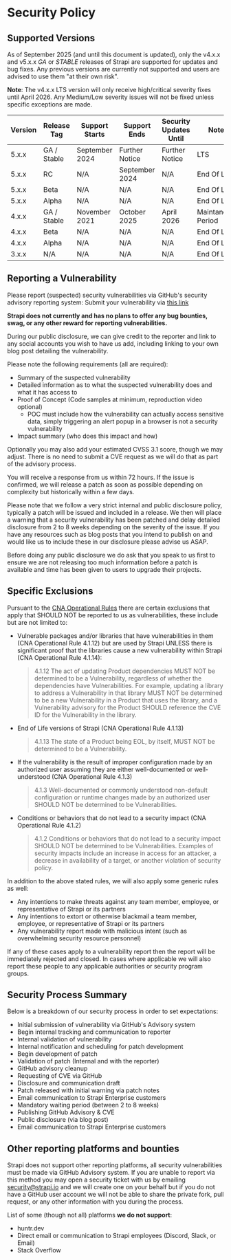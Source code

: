 # Security Policy

## Supported Versions

As of September 2025 (and until this document is updated), only the v4.x.x and v5.x.x _GA_ or _STABLE_ releases of Strapi are supported for updates and bug fixes. Any previous versions are currently not supported and users are advised to use them "at their own risk".

**Note**: The v4.x.x LTS version will only receive high/critical severity fixes until April 2026. Any Medium/Low severity issues will not be fixed unless specific exceptions are made.

| Version | Release Tag | Support Starts | Support Ends   | Security Updates Until | Notes                          |
| ------- | ----------- | -------------- | -------------- | ---------------------- | ------------------------------ |
| 5.x.x   | GA / Stable | September 2024 | Further Notice | Further Notice         | LTS                            |
| 5.x.x   | RC          | N/A            | September 2024 | N/A                    | End Of Life                    |
| 5.x.x   | Beta        | N/A            | N/A            | N/A                    | End Of Life                    |
| 5.x.x   | Alpha       | N/A            | N/A            | N/A                    | End Of Life                    |
| 4.x.x   | GA / Stable | November 2021  | October 2025   | April 2026             | Maintanence Period             |
| 4.x.x   | Beta        | N/A            | N/A            | N/A                    | End Of Life                    |
| 4.x.x   | Alpha       | N/A            | N/A            | N/A                    | End Of Life                    |
| 3.x.x   | N/A         | N/A            | N/A            | N/A                    | End Of Life                    |

## Reporting a Vulnerability

Please report (suspected) security vulnerabilities via GitHub's security advisory reporting system:
Submit your vulnerability via [this link](https://github.com/strapi/strapi/security/advisories/new)

**Strapi does not currently and has no plans to offer any bug bounties, swag, or any other reward for reporting vulnerabilities.**

During our public disclosure, we can give credit to the reporter and link to any social accounts you wish to have us add, including linking to your own blog post detailing the vulnerability.

Please note the following requirements (all are required):

- Summary of the suspected vulnerability
- Detailed information as to what the suspected vulnerability does and what it has access to
- Proof of Concept (Code samples at minimum, reproduction video optional)
  - POC must include how the vulnerability can actually access sensitive data, simply triggering an alert popup in a browser is not a security vulnerability
- Impact summary (who does this impact and how)

Optionally you may also add your estimated CVSS 3.1 score, though we may adjust. There is no need to submit a CVE request as we will do that as part of the advisory process.

You will receive a response from us within 72 hours. If the issue is confirmed, we will release a patch as soon as possible depending on complexity but historically within a few days.

Please note that we follow a very strict internal and public disclosure policy, typically a patch will be issued and included in a release. We then will place a warning that a security vulnerability has been patched and delay detailed disclosure from 2 to 8 weeks depending on the severity of the issue. If you have any resources such as blog posts that you intend to publish on and would like us to include these in our disclosure please advise us ASAP.

Before doing any public disclosure we do ask that you speak to us first to ensure we are not releasing too much information before a patch is available and time has been given to users to upgrade their projects.

## Specific Exclusions

Pursuant to the [CNA Operational Rules](https://www.cve.org/resourcessupport/allresources/cnarules) there are certain exclusions that apply that SHOULD NOT be reported to us as vulnerabilities, these include but are not limited to:

- Vulnerable packages and/or libraries that have vulnerabilities in them (CNA Operational Rule 4.1.12) but are used by Strapi UNLESS there is significant proof that the libraries cause a new vulnerability within Strapi (CNA Operational Rule 4.1.14):
  > 4.1.12 The act of updating Product dependencies MUST NOT be determined to be a Vulnerability, regardless of whether the dependencies have Vulnerabilities. For example, updating a library to address a Vulnerability in that library MUST NOT be determined to be a new Vulnerability in a Product that uses the library, and a Vulnerability advisory for the Product SHOULD reference the CVE ID for the Vulnerability in the library.
- End of Life versions of Strapi (CNA Operational Rule 4.1.13)
  > 4.1.13 The state of a Product being EOL, by itself, MUST NOT be determined to be a Vulnerability.
- If the vulnerability is the result of improper configuration made by an authorized user assuming they are either well-documented or well-understood (CNA Operational Rule 4.1.3)
  > 4.1.3 Well-documented or commonly understood non-default configuration or runtime changes made by an authorized user SHOULD NOT be determined to be Vulnerabilities.
- Conditions or behaviors that do not lead to a security impact (CNA Operational Rule 4.1.2)
  > 4.1.2 Conditions or behaviors that do not lead to a security impact SHOULD NOT be determined to be Vulnerabilities. Examples of security impacts include an increase in access for an attacker, a decrease in availability of a target, or another violation of security policy.
  
In addition to the above stated rules, we will also apply some generic rules as well:

- Any intentions to make threats against any team member, employee, or representative of Strapi or its partners
- Any intentions to extort or otherwise blackmail a team member, employee, or representative of Strapi or its partners
- Any vulnerability report made with malicious intent (such as overwhelming security resource personnel)
  
If any of these cases apply to a vulnerability report then the report will be immediately rejected and closed. In cases where applicable we will also report these people to any applicable authorities or security program groups.

## Security Process Summary

Below is a breakdown of our security process in order to set expectations:

- Initial submission of vulnerability via GitHub's Advisory system
- Begin internal tracking and communication to reporter
- Internal validation of vulnerability
- Internal notification and scheduling for patch development
- Begin development of patch
- Validation of patch (Internal and with the reporter)
- GitHub advisory cleanup
- Requesting of CVE via GitHub
- Disclosure and communication draft
- Patch released with initial warning via patch notes
- Email communication to Strapi Enterprise customers
- Mandatory waiting period (between 2 to 8 weeks)
- Publishing GitHub Advisory & CVE
- Public disclosure (via blog post)
- Email communication to Strapi Enterprise customers

## Other reporting platforms and bounties

Strapi does not support other reporting platforms, all security vulnerabilities must be made via GitHub Advisory system. If you are unable to report via this method you may open a security ticket with us by emailing security@strapi.io and we will create one on your behalf but if you do not have a GitHub user account we will not be able to share the private fork, pull request, or any other information with you during the process.

List of some (though not all) platforms **we do not support**:

- huntr.dev
- Direct email or communication to Strapi employees (Discord, Slack, or Email)
- Stack Overflow
